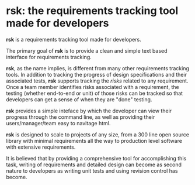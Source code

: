 # rsk: the requirements tracking tool made for developers
**rsk** is a requirements tracking tool made for developers.

The primary goal of **rsk** is to provide a clean and simple text based
interface for requirements tracking.

**rsk**, as the name implies, is different from many other requirements
tracking tools. In addition to tracking the progress of design specifications
and their associated tests, **rsk** supports tracking the *risks* related 
to any requirement. Once a team member identifies risks associated with a 
requirement, the testing (whether end-to-end or unit) of those risks can be 
tracked so that developers can get a sense of when they are "done" testing.

**rsk** provides a simple inteface by which the developer can view their progress 
through the command line, as well as providing their users/manager/team 
easy to navitage html.

**rsk** is designed to scale to projects of any size, from a 300 line open
source library with minimal requirements all the way to production 
level software with extensive requirements. 

It is believed that by providing a comprehensive tool for accomplishing this 
task, writing of requirements and detailed design can become as second nature 
to developers as writing unit tests and using revision control has become.
